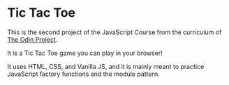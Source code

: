 # Tic Tac Toe

This is the second project of the JavaScript Course from the curriculum of [The Odin Project](https://www.theodinproject.com/lessons/node-path-javascript-tic-tac-toe).

It is a Tic Tac Toe game you can play in your browser!

It uses HTML, CSS, and Vanilla JS, and it is mainly meant to practice JavaScript factory functions and the module pattern.
